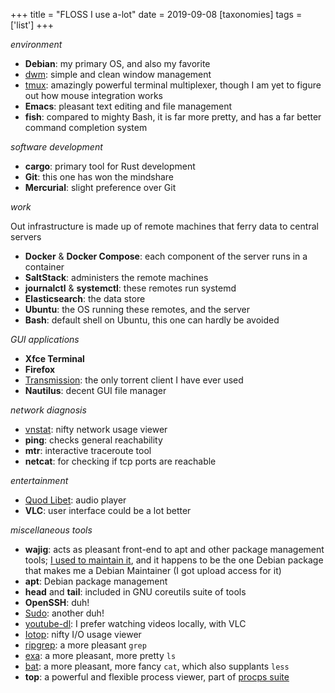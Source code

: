 +++
title = "FLOSS I use a-lot"
date = 2019-09-08
[taxonomies]
tags = ['list']
+++


*environment*

- **Debian**: my primary OS, and also my favorite
- [dwm]: simple and clean window management
- [tmux]: amazingly powerful terminal multiplexer,
  though I am yet to figure out how mouse integration works
- **Emacs**: pleasant text editing and file management
- **fish**: compared to mighty Bash, it is far more pretty,
   and has a far better command completion system

*software development*

- **cargo**: primary tool for Rust development
- **Git**: this one has won the mindshare
- **Mercurial**: slight preference over Git

*work*

Out infrastructure is made up of remote machines that ferry data to
central servers

- **Docker** & **Docker Compose**: each component of the server runs in a container
- **SaltStack**: administers the remote machines
- **journalctl** & **systemctl**: these remotes run systemd
- **Elasticsearch**: the data store
- **Ubuntu**: the OS running these remotes, and the server
- **Bash**: default shell on Ubuntu, this one can hardly be avoided

*GUI applications*

- **Xfce Terminal**
- **Firefox**
- [Transmission][]: the only torrent client I have ever used
- **Nautilus**: decent GUI file manager

*network diagnosis*
- [vnstat]: nifty network usage viewer
- **ping**: checks general reachability
- **mtr**: interactive traceroute tool
- **netcat**: for checking if tcp ports are reachable

*entertainment*

- [Quod Libet]: audio player
- **VLC**: user interface could be a lot better

*miscellaneous tools*

- **wajig**: acts as pleasant front-end to apt and other
  package management tools;
  [I used to maintain it], and it happens to be the one Debian
  package that makes me a Debian Maintainer (I got upload access
  for it)
- **apt**: Debian package management
- **head** and **tail**: included in GNU coreutils suite of tools
- **OpenSSH**: duh!
- [Sudo]: another duh!
- [youtube-dl][]: I prefer watching videos locally, with VLC
- [Iotop]: nifty I/O usage viewer
- [ripgrep]: a more pleasant `grep`
- [exa]: a more pleasant, more pretty `ls`
- [bat]: a more pleasant, more fancy `cat`, which also supplants `less`
- **top**: a powerful and flexible process viewer, part of [procps suite]


[a separate post]: http://tshepang.net/favorite-floss
[I used to maintain it]: http://tshepang.net/tags/wajig
[Transmission]: http://www.transmissionbt.com
[dwm]: http://tshepang.net/my-current-desktop-setup
[tmux]: https://github.com/tmux/tmux/wiki
[youtube-dl]: http://rg3.github.io/youtube-dl
[ripgrep]: http://blog.burntsushi.net/ripgrep
[Sudo]: http://tshepang.net/project-of-note-sudo
[Iotop]: http://tshepang.net/project-of-note-sudo
[vnstat]: http://humdi.net/vnstat
[exa]: https://the.exa.website
[bat]: https://crates.io/crates/bat
[procps suite]: https://gitlab.com/procps-ng/procps
[Quod Libet]: https://quodlibet.readthedocs.io
